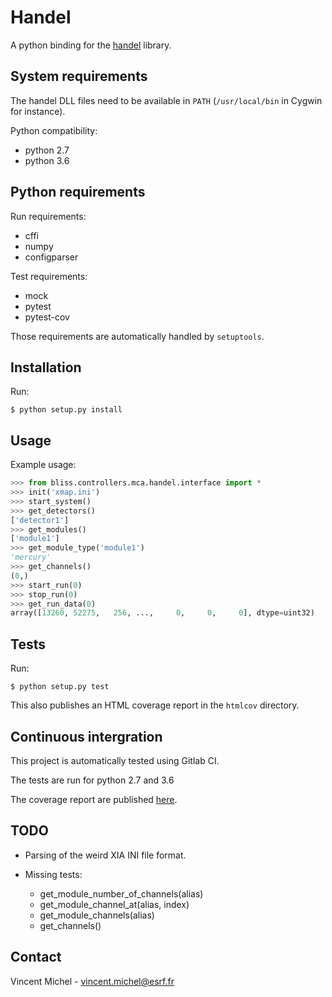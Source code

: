 Handel
=============

A python binding for the [handel](http://support.xia.com/default.asp?W381) library.


System requirements
-------------------

The handel DLL files need to be available in `PATH` (`/usr/local/bin` in Cygwin for instance).

Python compatibility:

- python 2.7
- python 3.6


Python requirements
-------------------

Run requirements:

- cffi
- numpy
- configparser

Test requirements:

- mock
- pytest
- pytest-cov

Those requirements are automatically handled by `setuptools`.


Installation
------------

Run:

``` console
$ python setup.py install
```

Usage
-----

Example usage:

``` python
>>> from bliss.controllers.mca.handel.interface import *
>>> init('xmap.ini')
>>> start_system()
>>> get_detectors()
['detector1']
>>> get_modules()
['module1']
>>> get_module_type('module1')
'mercury'
>>> get_channels()
(0,)
>>> start_run(0)
>>> stop_run(0)
>>> get_run_data(0)
array([13260, 52275,   256, ...,     0,     0,     0], dtype=uint32)
```


Tests
-----

Run:

``` console
$ python setup.py test
```

This also publishes an HTML coverage report in the `htmlcov` directory.


Continuous intergration
-----------------------

This project is automatically tested using Gitlab CI.

The tests are run for python 2.7 and 3.6

The coverage report are published [here](http://bliss.gitlab-pages.esrf.fr/python-handel/).


TODO
----

- Parsing of the weird XIA INI file format.

- Missing tests:
  * get_module_number_of_channels(alias)
  * get_module_channel_at(alias, index)
  * get_module_channels(alias)
  * get_channels()


Contact
-------

Vincent Michel - vincent.michel@esrf.fr
